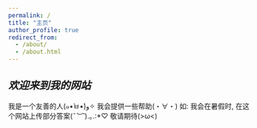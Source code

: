 ```yaml
---
permalink: /
title: "主页"
author_profile: true
redirect_from: 
  - /about/
  - /about.html
---
```




## ***欢迎来到我的网站***


  我是一个友善的人(๑•̀ㅂ•́)و✧
  我会提供一些帮助(・∀・)
  如:
  我会在暑假时, 在这个网站上传部分答案(*˘︶˘*).｡.:*♡
  敬请期待(>ω<)
  

